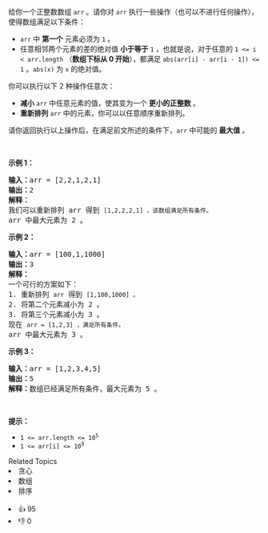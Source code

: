<p>给你一个正整数数组&nbsp;<code>arr</code>&nbsp;。请你对 <code>arr</code>&nbsp;执行一些操作（也可以不进行任何操作），使得数组满足以下条件：</p>

<ul> 
 <li><code>arr</code>&nbsp;中 <strong>第一个</strong>&nbsp;元素必须为&nbsp;<code>1</code>&nbsp;。</li> 
 <li>任意相邻两个元素的差的绝对值 <strong>小于等于</strong>&nbsp;<code>1</code>&nbsp;，也就是说，对于任意的 <code>1 &lt;= i &lt; arr.length</code>&nbsp;（<strong>数组下标从 0 开始</strong>），都满足&nbsp;<code>abs(arr[i] - arr[i - 1]) &lt;= 1</code>&nbsp;。<code>abs(x)</code>&nbsp;为&nbsp;<code>x</code>&nbsp;的绝对值。</li> 
</ul>

<p>你可以执行以下 2 种操作任意次：</p>

<ul> 
 <li><strong>减小</strong> <code>arr</code>&nbsp;中任意元素的值，使其变为一个 <strong>更小的正整数</strong>&nbsp;。</li> 
 <li><strong>重新排列</strong>&nbsp;<code>arr</code>&nbsp;中的元素，你可以以任意顺序重新排列。</li> 
</ul>

<p>请你返回执行以上操作后，在满足前文所述的条件下，<code>arr</code>&nbsp;中可能的 <strong>最大值</strong>&nbsp;。</p>

<p>&nbsp;</p>

<p><strong>示例 1：</strong></p>

<pre>
<b>输入：</b>arr = [2,2,1,2,1]
<b>输出：</b>2
<b>解释：</b>
我们可以重新排列 arr 得到 <span><code>[1,2,2,2,1] ，该数组满足所有条件。</code></span>
arr 中最大元素为 2 。
</pre>

<p><strong>示例 2：</strong></p>

<pre>
<b>输入：</b>arr = [100,1,1000]
<b>输出：</b>3
<b>解释：</b>
一个可行的方案如下：
1. 重新排列 <span><code>arr</code></span> 得到 <span><code>[1,100,1000] 。</code></span>
2. 将第二个元素减小为 2 。
3. 将第三个元素减小为 3 。
现在 <span><code>arr = [1,2,3] ，满足所有条件。</code></span>
arr 中最大元素为 3 。
</pre>

<p><strong>示例 3：</strong></p>

<pre>
<b>输入：</b>arr = [1,2,3,4,5]
<b>输出：</b>5
<b>解释：</b>数组已经满足所有条件，最大元素为 5 。
</pre>

<p>&nbsp;</p>

<p><strong>提示：</strong></p>

<ul> 
 <li><code>1 &lt;= arr.length &lt;= 10<sup>5</sup></code></li> 
 <li><code>1 &lt;= arr[i] &lt;= 10<sup>9</sup></code></li> 
</ul>

<div><div>Related Topics</div><div><li>贪心</li><li>数组</li><li>排序</li></div></div><br><div><li>👍 95</li><li>👎 0</li></div>